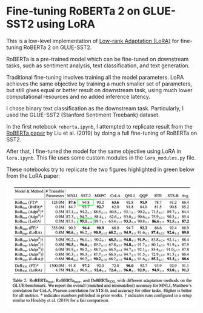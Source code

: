 # Fine-tuning RoBERTa 2 on GLUE-SST2 using LoRA

This is a low-level implementation of [Low-rank Adaptation (LoRA)](https://arxiv.org/pdf/2106.09685) for fine-tuning RoBERTa 2 on GLUE-SST2.

RoBERTa is a pre-trained model which can be fine-tuned on downstream tasks, such as sentiment analysis, text classification, and text generation.

Traditional fine-tuning involves training all the model parameters. LoRA achieves the same objective by training a much smaller set of parameters, but still gives equal or better result on downstream task, using much lower computational resources and no added inference latency.

I chose binary text classification as the downstream task. Particularly, I used the GLUE-SST2 (Stanford Sentiment Treebank) dataset.

In the first notebook `roberta.ipynb`, I attempted to replicate result from the [RoBERTa paper](https://arxiv.org/pdf/1907.11692) by Liu et al. (2019) by doing a full fine-tuning of RoBERTa on SST2.

After that, I fine-tuned the model for the same objective using LoRA in `lora.ipynb`. This file uses some custom modules in the `lora_modules.py` file.

These notebooks try to replicate the two figures highlighted in green below from the LoRA paper:

![LoRA results](images/lora_paper_result.png)